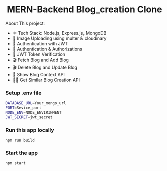 <h1 align="center">MERN-Backend Blog_creation Clone </h1>



About This project:

-   ⚛️ Tech Stack:  Node.js, Express.js, MongoDB
-   🎥 Image Uploading using multer & cloudinary
-   🔐 Authentication with JWT
-   🔐 Authentication & Authorizations 
-   🔐 JWT Token Verification 
-   🎬 Fetch Blog and Add Blog 
-   🎬 Delete Blog and Update Blog
-   🎥 Show Blog Context API
-   🐱‍👤 Get Similar Blog Creation API


### Setup .env file

```bash
DATABASE_URL=Your_mongo_url
PORT=Sevice_port
NODE_ENV=NODE_ENVIRINMENT
JWT_SECRET=jwt_secret
```

### Run this app locally

```shell
npm run build
```

### Start the app

```shell
npm start
```